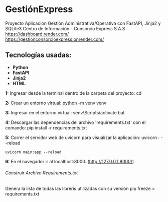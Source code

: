 # GestiónExpress
Proyecto Aplicación Gestión Administrativa/Operativa con FastAPI, Jinja2 y SQLite3
Centro de Información - Consorcio Express S.A.S
https://dashboard.render.com/
https://gestionconsorcioexpress.onrender.com/

## Tecnologías usadas:
- **Python**
- **FastAPI**
- **Jinja2**
- **HTML**

**1:** Ingresar desde la terminal dentro de la carpeta del proyecto:
cd <nombre del directorio>

**2:** Crear un entorno virtual:
python -m venv venv

**3:** Ingresar en el entorno virtual:
venv\Scripts\activate.bat

**4:** Descargar las dependencias del archivo 'requirements.txt' con el comando:
pip install -r requirements.txt   

**5:** Correr el servidor web de uvicorn para visualizar la aplicación:
uvicorn <nombre del archivo principal>:<nombre de la instancia de FastAPI> --reload
```
uvicorn main:app --reload
```
**6:** En el navegador ir al localhost:8000. (http://127.0.0.1:8000/)

###### Construir Archivo Requirements.txt ##### 
Genera la lista de todas las libreris utilizadas con su versión
pip freeze > requirements.txt  